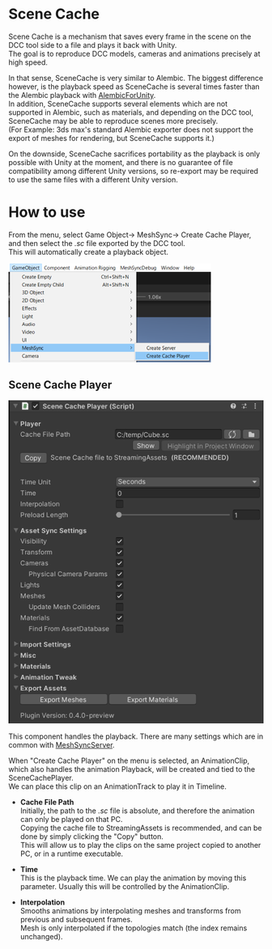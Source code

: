 # Scene Cache
Scene Cache is a mechanism that saves every frame in the scene on the DCC tool side to a file and plays it back with Unity.  
The goal is to reproduce DCC models, cameras and animations precisely at high speed.

In that sense, SceneCache is very similar to Alembic. The biggest difference however, is the playback speed as SceneCache is several times faster than the Alembic playback with [AlembicForUnity](https://docs.unity3d.com/Packages/com.unity.formats.alembic@latest/index.html).  
In addition, SceneCache supports several elements which are not supported in Alembic, such as materials, and depending on the DCC tool, SceneCache may be able to reproduce scenes more precisely.  
(For Example: 3ds max's standard Alembic exporter does not support the export of meshes for rendering, but SceneCache supports it.)

On the downside, SceneCache sacrifices portability as the playback is only possible with Unity at the moment, and there is no guarantee of file compatibility among different Unity versions, so re-export may be required to use the same files with a different Unity version.


# How to use

From the menu, select Game Object-> MeshSync-> Create Cache Player, and then select the *.sc* file exported by the DCC tool.  
This will automatically create a playback object.

![Menu](../images/MenuCreateCachePlayer.png)


## Scene Cache Player

![SceneCachePlayer](../images/SceneCachePlayer.png)

This component handles the playback. 
There are many settings which are in common with [MeshSyncServer](MeshSyncServer.md).

When "Create Cache Player" on the menu is selected, an AnimationClip, which also handles the animation Playback, will be created and tied to the SceneCachePlayer.  
We can place this clip on an AnimationTrack to play it in Timeline.

- **Cache File Path**  
Initially, the path to the *.sc* file is absolute, and therefore the animation can only be played on that PC.  
Copying the cache file to StreamingAssets is recommended, and can be done by simply clicking the "Copy" button.  
This will allow us to play the clips on the same project copied to another PC, or in a runtime executable.

- **Time**  
This is the playback time. We can play the animation by moving this parameter.
Usually this will be controlled by the AnimationClip.

- **Interpolation**  
Smooths animations by interpolating meshes and transforms from previous and subsequent frames.   
Mesh is only interpolated if the topologies match (the index remains unchanged).

